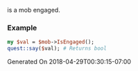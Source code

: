is a mob engaged.
### Example

```perl
my $val = $mob->IsEngaged();
quest::say($val); # Returns bool
```


Generated On 2018-04-29T00:30:15-07:00